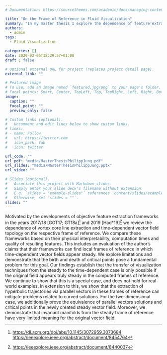 ```yaml
---
# Documentation: https://sourcethemes.com/academic/docs/managing-content/

title: "On the Frame of Reference in Fluid Visualization"
summary: "In my master thesis I explore the dependence of feature extraction techniques, such as vortex core line extraction and time-dependent vector field topology, on the frame the respective frame of reference."
authors:
  - admin
tags:
  - Fluid Visualization

categories: []
date: 2020-02-05T18:29:57+01:00
draft : false

# Optional external URL for project (replaces project detail page).
external_link: ""

# Featured image
# To use, add an image named `featured.jpg/png` to your page's folder.
# Focal points: Smart, Center, TopLeft, Top, TopRight, Left, Right, BottomLeft, Bottom, BottomRight.
image:
  caption: ""
  focal_point: ""
  preview_only: false

# Custom links (optional).
#   Uncomment and edit lines below to show custom links.
# links:
# - name: Follow
#   url: https://twitter.com
#   icon_pack: fab
#   icon: twitter

url_code: ""
url_pdf: "media/MasterThesisPhilippJung.pdf"
url_slides: "media/MasterThesisPhilippJung.pptx"
url_video: ""

# Slides (optional).
#   Associate this project with Markdown slides.
#   Simply enter your slide deck's filename without extension.
#   E.g. `slides = "example-slides"` references `content/slides/example-slides.md`.
#   Otherwise, set `slides = ""`.
slides: ""
---
```

Motivated by the developments of objective feature extraction frameworks in the
years 2017/18 [GGT17; GT18a][^1] and 2019 [Had*19][^2] we review the dependence of
vortex core line extraction and time-dependent vector field topology on the respective frame of reference. We compare these frameworks based on their physical interpretability, computation times and quality of resulting features. This includes
an evaluation of the author’s claims that their frameworks can find local frames of
reference in which time-dependent vector fields appear steady. We explore limitations and demonstrate that the birth and death of critical points pose a fundamental
problem for this goal. Our findings establish that the transfer of visualization techniques from the steady to the time-dependent case is only possible if the original
field appears truly steady in the computed frames of reference. We continue to show
that this is a special case, and does not hold for real-world examples. In extension
to this, we show that the extraction of hyperbolic trajectories via parallel vectors
in these frames of reference can mitigate problems related to curved solutions. For
the two-dimensional case, we additionally prove the equivalence of parallel vectors
solutions and critical points in the newly created steady vector field. Moreover, we
demonstrate that invariant manifolds from the steady frame of reference have very
limited meaning for the original vector field.

[^1]: https://dl.acm.org/doi/abs/10.1145/3072959.3073684 https://ieeexplore.ieee.org/abstract/document/8454764
[^2]: https://ieeexplore.ieee.org/abstract/document/8440037
